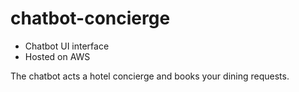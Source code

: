 # chatbot-concierge

- Chatbot UI interface
- Hosted on AWS

The chatbot acts a hotel concierge and books your dining requests.